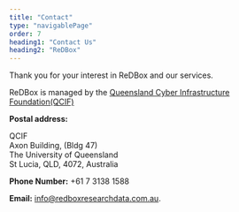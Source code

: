 ```yaml
---
title: "Contact"
type: "navigablePage"
order: 7
heading1: "Contact Us"
heading2: "ReDBox"
---
```

Thank you for your interest in ReDBox and our services.

ReDBox is managed by the [Queensland Cyber Infrastructure Foundation(QCIF)](https://www.qcif.edu.au/)

**Postal address:** 	

QCIF<br/>
Axon Building, (Bldg 47)<br/>
The University of Queensland<br/>
St Lucia, QLD, 4072, Australia

**Phone Number:** +61 7 3138 1588

**Email:** [info@redboxresearchdata.com.au](mailto:info@redboxresearchdata.com.au).

